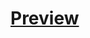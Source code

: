 # [Preview](https://rawcdn.githack.com/ah-naf/Javascript/c523b051534030b27bd3d01231bd9d48ece571ce/Review%20Card/index.html)
